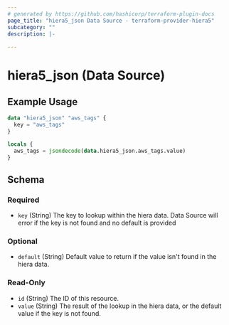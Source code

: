 ```yaml
---
# generated by https://github.com/hashicorp/terraform-plugin-docs
page_title: "hiera5_json Data Source - terraform-provider-hiera5"
subcategory: ""
description: |-
  
---
```


# hiera5_json (Data Source)



## Example Usage

```terraform
data "hiera5_json" "aws_tags" {
  key = "aws_tags"
}

locals {
  aws_tags = jsondecode(data.hiera5_json.aws_tags.value)
}
```

<!-- schema generated by tfplugindocs -->
## Schema

### Required

- `key` (String) The key to lookup within the hiera data. Data Source will error if the key is not found and no default is provided

### Optional

- `default` (String) Default value to return if the value isn't found in the hiera data.

### Read-Only

- `id` (String) The ID of this resource.
- `value` (String) The result of the lookup in the hiera data, or the default value if the key is not found.



